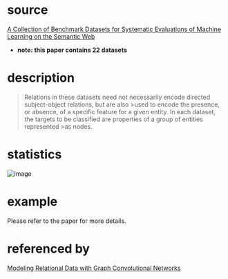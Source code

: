 # source
[A Collection of Benchmark Datasets for Systematic Evaluations of Machine Learning on the Semantic Web](https://madoc.bib.uni-mannheim.de/41308/1/Ristoski_Datasets.pdf)
* **note: this paper contains 22 datasets**
# description
>Relations in these datasets need not necessarily encode directed subject-object relations, but are also >used to encode
>the presence, or absence, of a specific feature for a given
>entity. In each dataset, the targets to be classified are properties of a group of entities represented >as nodes.
# statistics
![image](https://user-images.githubusercontent.com/51369075/97096103-f029a300-1699-11eb-91e8-ac385bc8e867.png)
# example
Please refer to the paper for more details.
# referenced by
[Modeling Relational Data with Graph Convolutional Networks](https://arxiv.org/pdf/1703.06103v4.pdf)
